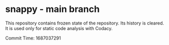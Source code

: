 # snappy - main branch

This repository contains frozen state of the repository.
Its history is cleared. It is used only for static code
analysis with Codacy.

Commit Time: 1687037291
